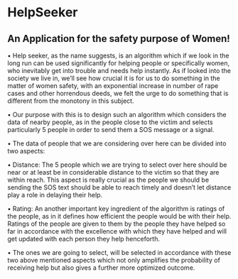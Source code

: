 # HelpSeeker
## An Application for the safety purpose of Women!
• Help seeker, as the name suggests, is an algorithm which if we look in the long run can be used significantly for helping people or specifically women, who inevitably get into trouble and needs help instantly. As if looked into the society we live in, we’ll see how crucial it is for us to do something in the matter of women safety, with an exponential increase in number of rape cases and other horrendous deeds, we felt the urge to do something that is different from the monotony in this subject.

• Our purpose with this is to design such an algorithm which considers the data of nearby people, as in the people close to the victim and selects particularly 5 people in order to send them a SOS message or a signal.

• The data of people that we are considering over here can be divided into two aspects:

• Distance: The 5 people which we are trying to select over here should be near or at least be in considerable distance to the victim so that they are within reach. This aspect is really crucial as the people we should be sending the SOS text should be able to reach timely and doesn’t let distance play a role in delaying their help.

• Rating: An another important key ingredient of the algorithm is ratings of the people, as in it defines how efficient the people would be with their help. Ratings of the people are given to them by the people they have helped so far in accordance with the excellence with which they have helped and will get updated with each person they help henceforth.

• The ones we are going to select, will be selected in accordance with these two above mentioned aspects which not only amplifies the probability of receiving help but also gives a further more optimized outcome.
